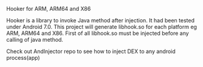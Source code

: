 Hooker for ARM, ARM64 and X86

Hooker is a library to invoke Java method after injection. It had been tested under Android 7.0. This project will generate libhook.so for each platform eg ARM, ARM64 and X86. 
First of all libhook.so must be injected before any calling of java method. 

Check out AndInjector repo to see how to inject DEX to any android process(app)  